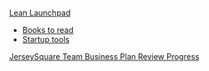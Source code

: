 [Lean Launchpad](http://steveblank.com/slides/)
  - [Books to read](http://steveblank.com/books-for-startups/)
  - [Startup tools](http://steveblank.com/tools-and-blogs-for-entrepreneurs/#startup-tools)


[JerseySquare Team Business Plan Review Progress](https://www.udacity.com/course/viewer#!/c-ep245/l-48727672/m-48713719)
